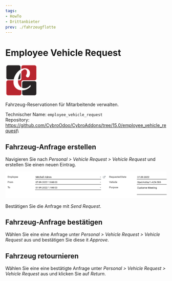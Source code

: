 ```yaml
---
tags:
- HowTo
- Drittanbieter
prev: ./fahrzeugflotte
---
```

# Employee Vehicle Request

![](assets/icon_odoo_cybrosys.png)

Fahrzeug-Reservationen für Mitarbeitende verwalten.

Technischer Name: `employee_vehicle_request`\
Repository: <https://github.com/CybroOdoo/CybroAddons/tree/15.0/employee_vehicle_request>\

## Fahrzeug-Anfrage erstellen

Navigieren Sie nach *Personal > Vehicle Request > Vehicle Request* und erstellen Sie einen neuen Eintrag.

![](assets/Pasted%20image%2020220907161529.png)

Bestätigen Sie die Anfrage mit *Send Request*.

## Fahrzeug-Anfrage bestätigen

Wählen Sie eine eine Anfrage unter *Personal > Vehicle Request > Vehicle Request* aus und bestätigen Sie diese it *Approve*.

## Fahrzeug retournieren

Wählen Sie eine eine bestätigte Anfrage unter *Personal > Vehicle Request > Vehicle Request* aus und klicken Sie auf *Return*.